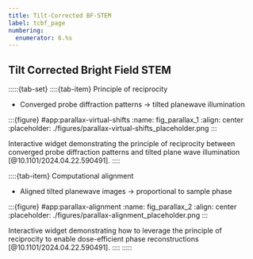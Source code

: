 ```yaml
---
title: Tilt-Corrected BF-STEM
label: tcbf_page
numbering:
  enumerator: 6.%s
---
```


## Tilt Corrected Bright Field STEM

:::::{tab-set}
::::{tab-item} Principle of reciprocity

- Converged probe diffraction patterns &rarr; tilted planewave illumination

:::{figure} #app:parallax-virtual-shifts
:name: fig_parallax_1
:align: center
:placeholder: ./figures/parallax-virtual-shifts_placeholder.png
:::

Interactive widget demonstrating the principle of reciprocity between converged probe diffraction patterns and tilted plane wave illumination [@10.1101/2024.04.22.590491].
::::

::::{tab-item} Computational alignment

- Aligned tilted planewave images &rarr; proportional to sample phase

:::{figure} #app:parallax-alignment
:name: fig_parallax_2
:align: center
:placeholder: ./figures/parallax-alignment_placeholder.png
:::

Interactive widget demonstrating how to leverage the principle of reciprocity to enable dose-efficient phase reconstructions [@10.1101/2024.04.22.590491].
::::
:::::
